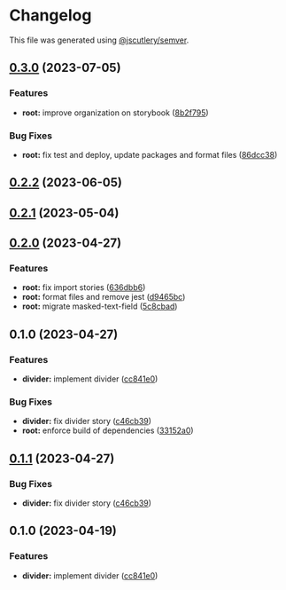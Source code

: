 # Changelog

This file was generated using [@jscutlery/semver](https://github.com/jscutlery/semver).

## [0.3.0](https://github.com/Novatics/novatics-ui/compare/divider-0.2.2...divider-0.3.0) (2023-07-05)


### Features

* **root:** improve organization on storybook ([8b2f795](https://github.com/Novatics/novatics-ui/commit/8b2f795811ab8304bb7d6ce2f56311949b3561d1))


### Bug Fixes

* **root:** fix test and deploy, update packages and format files ([86dcc38](https://github.com/Novatics/novatics-ui/commit/86dcc38a7efde19ca7051746e646663aea19ee28))

## [0.2.2](https://github.com/Novatics/novatics-ui/compare/divider-0.2.1...divider-0.2.2) (2023-06-05)

## [0.2.1](https://github.com/Novatics/novatics-ui/compare/divider-0.2.0...divider-0.2.1) (2023-05-04)

## [0.2.0](https://github.com/Novatics/novatics-ui/compare/divider-0.1.0...divider-0.2.0) (2023-04-27)


### Features

* **root:** fix import stories ([636dbb6](https://github.com/Novatics/novatics-ui/commit/636dbb6413892ac79bd5869afe247a0c28dd7db1))
* **root:** format files and remove jest ([d9465bc](https://github.com/Novatics/novatics-ui/commit/d9465bc1205be35fa970b607b6cb1d05aca4f756))
* **root:** migrate masked-text-field ([5c8cbad](https://github.com/Novatics/novatics-ui/commit/5c8cbada3ef5b43390b1a94787352e6154402079))

## 0.1.0 (2023-04-27)


### Features

* **divider:** implement divider ([cc841e0](https://github.com/Novatics/novatics-ui/commit/cc841e0783e930fbcf714c10b5c237f84ba6466e))


### Bug Fixes

* **divider:** fix divider story ([c46cb39](https://github.com/Novatics/novatics-ui/commit/c46cb39ec6297da0ea2181cf991133f022837eff))
* **root:** enforce build of dependencies ([33152a0](https://github.com/Novatics/novatics-ui/commit/33152a0c7f2215c777013c594818dd537edd5a7c))

## [0.1.1](https://github.com/Novatics/novatics-ui/compare/divider-0.1.0...divider-0.1.1) (2023-04-27)


### Bug Fixes

* **divider:** fix divider story ([c46cb39](https://github.com/Novatics/novatics-ui/commit/c46cb39ec6297da0ea2181cf991133f022837eff))

## 0.1.0 (2023-04-19)


### Features

* **divider:** implement divider ([cc841e0](https://github.com/Novatics/novatics-ui/commit/cc841e0783e930fbcf714c10b5c237f84ba6466e))
